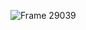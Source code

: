 ![Frame 29039](https://user-images.githubusercontent.com/78066823/222982077-bef53dd0-7555-4162-8359-6542a67eb84b.png)
